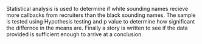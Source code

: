 Statistical analysis is used to determine if white sounding names recieve more callbacks from recruiters than the black sounding names. The sample is tested using Hypothesis testing and p value to determine how significant the differnce in the means are. Finally a story is written to see if the data provided is sufficient enough to arrive at a conclusion.

